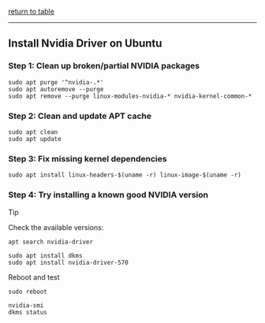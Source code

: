 [return to table](../README.md)

---

## Install Nvidia Driver on Ubuntu

### Step 1: Clean up broken/partial NVIDIA packages
```
sudo apt purge '^nvidia-.*'
sudo apt autoremove --purge
sudo apt remove --purge linux-modules-nvidia-* nvidia-kernel-common-* 
```

### Step 2: Clean and update APT cache
```
sudo apt clean
sudo apt update
```

### Step 3: Fix missing kernel dependencies
```
sudo apt install linux-headers-$(uname -r) linux-image-$(uname -r)
```

### Step 4: Try installing a known good NVIDIA version

> [!TIP]
> Check the available versions:
> ```
> apt search nvidia-driver
> ```

```
sudo apt install dkms
sudo apt install nvidia-driver-570
```

Reboot and test
```
sudo reboot
```

```
nvidia-smi
dkms status
```





